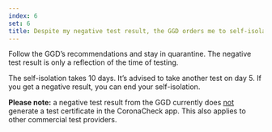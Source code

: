 ```yaml
---
index: 6
set: 6
title: Despite my negative test result, the GGD orders me to self-isolate. What do I do?
---
```

Follow the GGD’s recommendations and stay in quarantine. The negative test result is only a reflection of the time of testing.

The self-isolation takes 10 days. It’s advised to take another test on day 5. If you get a negative result, you can end your self-isolation.

**Please note:** a negative test result from the GGD currently does <u>not</u> generate a test certificate in the CoronaCheck app. This also applies to other commercial test providers. 
